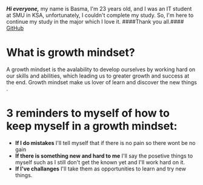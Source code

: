 ***Hi everyone,***
my name is Basma, I'm 23 years old, and I was an IT student at SMU in KSA, unfortunately, I couldn't complete my study. So, I'm here to continue my study in the major which I love it. 
####Thank you all.####
[GitHub](https://github.com/Basma23)

# What is growth mindset?
A growth mindset is the avalability to develop ourselves by working hard on our skills and abilities, which leading us to greater growth and success at the end. Growth mindset make us lover of learn and discover the new things .
# 3 reminders to myself of how to keep myself in a growth mindset:
- **If I do mistakes** I'll tell myself that if there is no pain so there wont be no gain
- **If there is something new and hard to me** I'll say the posetive things to myself such as I still don't get the known yet and I'll work hard on it. 
- **If I've challanges** I'll take them as opportunities to learn and try new things.





